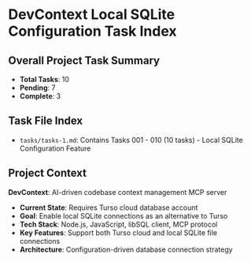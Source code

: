 # DevContext Local SQLite Configuration Task Index

## Overall Project Task Summary

- **Total Tasks**: 10
- **Pending**: 7
- **Complete**: 3

## Task File Index

- `tasks/tasks-1.md`: Contains Tasks 001 - 010 (10 tasks) - Local SQLite Configuration Feature

## Project Context

**DevContext**: AI-driven codebase context management MCP server
- **Current State**: Requires Turso cloud database account
- **Goal**: Enable local SQLite connections as an alternative to Turso
- **Tech Stack**: Node.js, JavaScript, libSQL client, MCP protocol
- **Key Features**: Support both Turso cloud and local SQLite file connections
- **Architecture**: Configuration-driven database connection strategy
